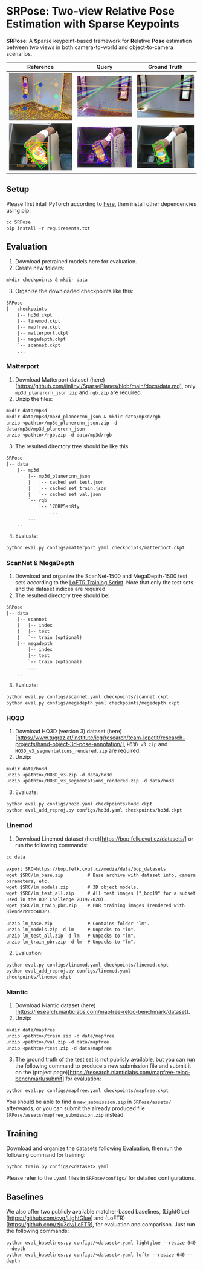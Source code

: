 # SRPose: Two-view Relative Pose Estimation with Sparse Keypoints
**SRPose**: A **S**parse keypoint-based framework for **R**elative **Pose** estimation between two views in both camera-to-world and object-to-camera scenarios.

| Reference | Query  |	Ground Truth |
|:--------:| :---------:|:--------:|
| ![](assets/figures/scene5_vis_0.png) | ![](assets/figures/scene5_vis_1.png) | ![](assets/figures/scene5_vis_gt.png) |
| ![](assets/figures/obj_vis_reference_labeled.png) | ![](assets/figures/obj_vis_query.png) |![](assets/figures/obj_vis_gt.png)|

## Setup
Please first intall PyTorch according to [here](https://pytorch.org/get-started/locally/), then install other dependencies using pip:
```
cd SRPose
pip install -r requirements.txt 
```

## Evaluation
1. Download pretrained models here for evaluation.
2. Create new folders:
```
mkdir checkpoints & mkdir data
```
3. Organize the downloaded checkpoints like this:
```
SRPose
|-- checkpoints
    |-- ho3d.ckpt
    |-- linemod.ckpt
    |-- mapfree.ckpt
    |-- matterport.ckpt
    |-- megadepth.ckpt
    `-- scannet.ckpt
    ...
```

### Matterport
1. Download Matterport dataset (here)[https://github.com/jinlinyi/SparsePlanes/blob/main/docs/data.md], only `mp3d_planercnn_json.zip` and `rgb.zip` are required.
2. Unzip the files:
```
mkdir data/mp3d
mkdir data/mp3d/mp3d_planercnn_json & mkdir data/mp3d/rgb
unzip <pathto>/mp3d_planercnn_json.zip -d data/mp3d/mp3d_planercnn_json
unzip <pathto>/rgb.zip -d data/mp3d/rgb
```
3. The resulted directory tree should be like this:
```
SRPose
|-- data
    |-- mp3d
        |-- mp3d_planercnn_json
        |   |-- cached_set_test.json
        |   |-- cached_set_train.json
        |   `-- cached_set_val.json
        `-- rgb
            |-- 17DRP5sb8fy
                ...
        ...
    ...
```
4. Evaluate:
```
python eval.py configs/matterport.yaml checkpoints/matterport.ckpt
```

### ScanNet & MegaDepth
1. Download and organize the ScanNet-1500 and MegaDepth-1500 test sets according to the [LoFTR Training Script](https://github.com/zju3dv/LoFTR/blob/master/docs/TRAINING.md). Note that only the test sets and the dataset indices are required.
2. The resulted directory tree should be:
```
SRPose
|-- data
    |-- scannet
    |   |-- index
    |   |-- test
    |   `-- train (optional)
    |-- megadepth
        |-- index
        |-- test
        `-- train (optional)
        ...
    ...
```
3. Evaluate:
```
python eval.py configs/scannet.yaml checkpoints/scannet.ckpt
python eval.py configs/megadepth.yaml checkpoints/megedepth.ckpt
```

### HO3D
1. Download HO3D (version 3) dataset (here)[https://www.tugraz.at/institute/icg/research/team-lepetit/research-projects/hand-object-3d-pose-annotation/], `HO3D_v3.zip` and `HO3D_v3_segmentations_rendered.zip` are required.
2. Unzip:
```
mkdir data/ho3d
unzip <pathto>/HO3D_v3.zip -d data/ho3d
unzip <pathto>/HO3D_v3_segmentations_rendered.zip -d data/ho3d
```
3. Evaluate:
```
python eval.py configs/ho3d.yaml checkpoints/ho3d.ckpt
python eval_add_reproj.py configs/ho3d.yaml checkpoints/ho3d.ckpt
```

### Linemod
1. Download Linemod dataset (here)[https://bop.felk.cvut.cz/datasets/] or run the following commands:
```
cd data

export SRC=https://bop.felk.cvut.cz/media/data/bop_datasets
wget $SRC/lm_base.zip         # Base archive with dataset info, camera parameters, etc.
wget $SRC/lm_models.zip       # 3D object models.
wget $SRC/lm_test_all.zip     # All test images ("_bop19" for a subset used in the BOP Challenge 2019/2020).
wget $SRC/lm_train_pbr.zip    # PBR training images (rendered with BlenderProc4BOP).

unzip lm_base.zip             # Contains folder "lm".
unzip lm_models.zip -d lm     # Unpacks to "lm".
unzip lm_test_all.zip -d lm   # Unpacks to "lm".
unzip lm_train_pbr.zip -d lm  # Unpacks to "lm".
```

2. Evaluation:
```
python eval.py configs/linemod.yaml checkpoints/linemod.ckpt
python eval_add_reproj.py configs/linemod.yaml checkpoints/linemod.ckpt
```

### Niantic
1. Download Niantic dataset (here)[https://research.nianticlabs.com/mapfree-reloc-benchmark/dataset].
2. Unzip:
```
mkdir data/mapfree
unzip <pathto>/train.zip -d data/mapfree
unzip <pathto>/val.zip -d data/mapfree
unzip <pathto>/test.zip -d data/mapfree
```
3. The ground truth of the test set is not publicly available, but you can run the following command to produce a new submission file and submit it on the (project page)[https://research.nianticlabs.com/mapfree-reloc-benchmark/submit] for evaluation:
```
python eval.py configs/mapfree.yaml checkpoints/mapfree.ckpt
```
You should be able to find a `new_submission.zip` in `SRPose/assets/` afterwards, or you can submit the already produced file `SRPose/assets/mapfree_submission.zip` instead.


## Training
Download and organize the datasets following [Evaluation](#evaluation), then run the following command for training:
```
python train.py configs/<dataset>.yaml
```
Please refer to the `.yaml` files in `SRPose/configs/` for detailed configurations.


## Baselines
We also offer two publicly available matcher-based baselines, (LightGlue)[https://github.com/cvg/LightGlue] and (LoFTR)[https://github.com/zju3dv/LoFTR], for evaluation and comparison.
Just run the following commands:
```
python eval_baselines.py configs/<dataset>.yaml lightglue --resize 640 --depth
python eval_baselines.py configs/<dataset>.yaml loftr --resize 640 --depth
```
